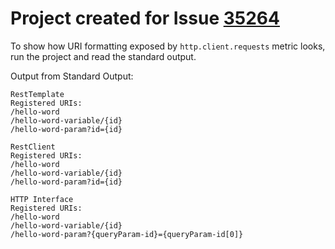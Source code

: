 # Project created for Issue [35264](https://github.com/spring-projects/spring-framework/issues/35264)

To show how URI formatting exposed by `http.client.requests` metric looks, run the project and read the standard output.

Output from Standard Output:
```
RestTemplate
Registered URIs:
/hello-word
/hello-word-variable/{id}
/hello-word-param?id={id}

RestClient
Registered URIs:
/hello-word
/hello-word-variable/{id}
/hello-word-param?id={id}

HTTP Interface
Registered URIs:
/hello-word
/hello-word-variable/{id}
/hello-word-param?{queryParam-id}={queryParam-id[0]}
```
